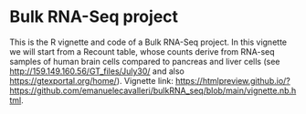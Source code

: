 # Bulk RNA-Seq project 

This is the R vignette and code of a Bulk RNA-Seq project. In this vignette we will start from a Recount table, whose counts derive from RNA-seq samples of human brain cells compared to pancreas and liver cells (see http://159.149.160.56/GT_files/July30/ and also https://gtexportal.org/home/).
Vignette link: https://htmlpreview.github.io/?https://github.com/emanuelecavalleri/bulkRNA_seq/blob/main/vignette.nb.html. 
